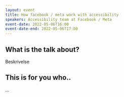 ```yaml
---
layout: event
title: How facebook / meta work with accessibility
speakers: Accessibility team at Facebook / Meta
event-date: 2022-05-06T16:00
event-date-end: 2022-05-06T17:00
---
```

## What is the talk about?
Beskrivelse

## This is for you who..
...

